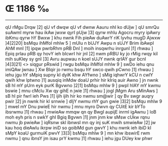 # Œ 1186 ‰
---
qU rMgu Drqw ]2] qU vf dwqw qU vf dwnw Aauru nhI ko dUjw ] qU smrQu
suAwmI myrw hau ikAw jwxw qyrI pUjw ]3] qyrw mhlu Agocru myry ipAwry
ibKmu qyrw hY Bwxw ] khu nwnk Fih pieAw duAwrY riK lyvhu mugD Ajwxw
]4]2]20] bsMqu ihMfol mhlw 5 ] mUlu n bUJY Awpu n sUJY Brim ibAwpI
AhM mnI ]1] ipqw pwrbRhm pRB DnI ] moih insqwrhu inrgunI ]1] rhwau
] Epiq prlau pRB qy hovY ieh bIcwrI hir jnI ]2] nwm pRBU ky jo rMig
rwqy kil mih suKIey sy gnI ]3] Avru aupwau n koeI sUJY nwnk qrIAY gur
bcnI ]4]3]21]
<> siqgur pRswid ] rwgu bsMqu ihMfol mhlw 9 ] swDo iehu qnu imiQAw
jwnau ] Xw BIqir jo rwmu bsqu hY swco qwih pCwno ]1] rhwau ] iehu jgu
hY sMpiq supny kI dyiK khw AYfwno ] sMig iqhwrY kCU n cwlY qwih khw
lptwno ]1] ausqiq inMdw doaU prhir hir kIriq auir Awno ] jn nwnk
sB hI mY pUrn eyk purK Bgvwno ]2]1] bsMqu mhlw 9 ] pwpI hIAY mY
kwmu bswie ] mnu cMclu Xw qy gihE n jwie ]1] rhwau ] jogI jMgm Aru
sMinAws ] sB hI pir fwrI ieh Pws ]1] ijih ijih hir ko nwmu sm@wir ]
qy Bv swgr auqry pwir ]2] jn nwnk hir kI srnwie ] dIjY nwmu rhY
gun gwie ]3]2] bsMqu mhlw 9 ] mweI mY Dnu pwieE hir nwmu ] mnu myro
Dwvn qy CUitE kir bYTo ibsrwmu ]1] rhwau ] mwieAw mmqw qn qy BwgI
aupijE inrml igAwnu ] loB moh eyh pris n swkY ghI Bgiq Bgvwn
]1] jnm jnm kw sMsw cUkw rqnu nwmu jb pwieAw ] iqRsnw skl ibnwsI
mn qy inj suK mwih smwieAw ]2] jw kau hoq dieAwlu ikrpw iniD so
goibMd gun gwvY ] khu nwnk ieh ibiD kI sMpY koaU gurmuiK pwvY ]3]3]
bsMqu mhlw 9 ] mn khw ibswirE rwm nwmu ] qnu ibnsY jm isau prY kwmu
]1] rhwau ] iehu jgu DUey kw phwr
####
